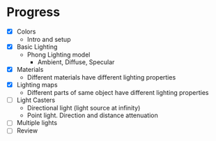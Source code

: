 # Progress
 - [x] Colors
   + Intro and setup
 - [x] Basic Lighting
   + Phong Lighting model
     * Ambient, Diffuse, Specular
 - [x] Materials
   + Different materials have different lighting properties
 - [x] Lighting maps
   + Different parts of same object have different lighting properties
 - [ ] Light Casters
   + Directional light (light source at infinity)
   + Point light. Direction and distance attenuation
 - [ ] Multiple lights
 - [ ] Review
